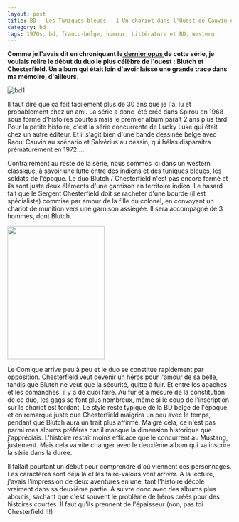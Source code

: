 ```yaml
---
layout: post
title: BD - Les Tuniques bleues - 1 Un chariot dans l'Ouest de Cauvin et Salverius (1970)
category: bd
tags: 1970s, bd, franco-belge, humour, Littérature et BD, western
---
```

**Comme je l'avais dit en chroniquant le<a href="https://cheziceman.wordpress.com/2017/07/06/bd-les-tuniques-bleues-59-les-quatres-evangelistes-de-cauvin-et-lambil-2015/"> dernier opus </a>de cette série, je voulais relire le début du duo le plus célèbre de l'ouest : Blutch et Chesterfield. Un album qui était loin d'avoir laissé une grande trace dans ma mémoire, d'ailleurs.**

![bd1](https://cheziceman.files.wordpress.com/2017/06/tuniquesbleues1.jpg)

Il faut dire que ça fait facilement plus de 30 ans que je l'ai lu et probablement chez un ami. La série a donc  été créé dans Spirou en 1968 sous forme d'histoires courtes mais le premier album paraît 2 ans plus tard. Pour la petite histoire, c'est la série concurrente de Lucky Luke qui était chez un autre éditeur. Et il s'agit bien d'une bande dessinée belge avec Raoul Cauvin au scénario et Salvérius au dessin, qui hélas disparaitra prématurément en 1972....

Contrairement au reste de la série, nous sommes ici dans un western classique, à savoir une lutte entre des indiens et des tuniques bleues, les soldats de l'époque. Le duo Blutch / Chesterfield n'est pas encore formé et ils sont juste deux éléments d'une garnison en territoire indien. Le hasard fait que le Sergent Chesterfield doit se racheter d'une bourde (il est spécialiste) commise par amour de la fille du colonel, en convoyant un chariot de munition vers une garnison assiégée. Il sera accompagné de 3 hommes, dont Blutch.

<img class="alignleft wp-image-20367 size-medium" src="https://cheziceman.files.wordpress.com/2017/06/tb1_2.jpg?w=218" alt="" width="218" height="300" />

Le Comique arrive peu à peu et le duo se constitue rapidement par opposition. Chesterfield veut devenir un héros pour l'amour de sa belle, tandis que Blutch ne veut que la sécurité, quitte à fuir. Et entre les apaches et les comanches, il y a de quoi faire. Au fur et à mesure de la constitution de ce duo, les gags se font plus nombreux, même si le coup de l'inscription sur le chariot est tordant. Le style reste typique de la BD belge de l'époque et on remarque juste que Chesterfield maigrira un peu avec le temps, pendant que Blutch aura un trait plus affirmé. Malgré cela, ce n'est pas parmi mes albums préférés car il manque la dimension historique que j'appréciais. L'histoire restait moins efficace que le concurrent au Mustang, justement. Mais cela va vite changer avec le deuxième album qui va inscrire la série dans la durée.

Il fallait pourtant un début pour comprendre d'où viennent ces personnages. Les caractères sont déjà là et les faire-valoirs vont arriver. A la lecture, j'avais l'impression de deux aventures en une, tant l'histoire décole vraiment dans sa deuxième partie. A suivre donc avec des albums plus aboutis, sachant que c'est souvent le problème de héros créés pour des histoires courtes. Il faut qu'ils prennent de l'épaisseur (non, pas toi Chesterfield !!!)
